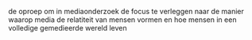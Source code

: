 de oproep om in mediaonderzoek de focus te verleggen naar de manier waarop media de relatiteit van mensen vormen en hoe mensen in een volledige gemedieerde wereld leven

